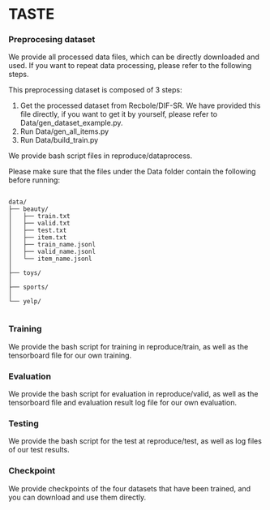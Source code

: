 # TASTE

### Preprocesing dataset

We provide all processed data files, which can be directly downloaded and used. If you want to repeat data processing, please refer to the following steps.

This preprocessing dataset is composed of 3 steps:
1. Get the processed dataset from Recbole/DIF-SR. We have provided this file directly, if you want to get it by yourself, please refer to Data/gen_dataset_example.py.
2. Run Data/gen_all_items.py
3. Run Data/build_train.py

We provide bash script files in reproduce/dataprocess.

Please make sure that the files under the Data folder contain the following before running:

```

data/
├── beauty/
│   ├── train.txt
│   ├── valid.txt
│   ├── test.txt
│   ├── item.txt
│   ├── train_name.jsonl
│   ├── valid_name.jsonl
│   └── item_name.jsonl
│   
├── toys/
│  
├── sports/
│  
└── yelp/
  
```

### Training

We provide the bash script for training in reproduce/train, as well as the tensorboard file for our own training.

### Evaluation

We provide the bash script for evaluation in reproduce/valid, as well as the tensorboard file and evaluation result log file for our own evaluation.

### Testing

We provide the bash script for the test at reproduce/test, as well as log files of our test results.

### Checkpoint

We provide checkpoints of the four datasets that have been trained, and you can download and use them directly.

